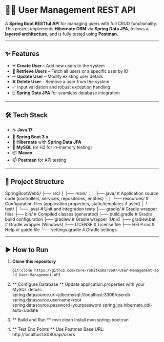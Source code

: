 # 🧑‍💼 User Management REST API

A **Spring Boot RESTful API** for managing users with full CRUD functionality.  
This project implements **Hibernate ORM** via **Spring Data JPA**, follows a **layered architecture**, and is fully tested using **Postman**.

---

## ✨ Features
- ➕ **Create User** – Add new users to the system  
- 📄 **Retrieve Users** – Fetch all users or a specific user by ID  
- ✏ **Update User** – Modify existing user details  
- ❌ **Delete User** – Remove a user from the system  
- ✅ Input validation and robust exception handling  
- 🗄 **Spring Data JPA** for seamless database integration  

---

## 🛠 Tech Stack
- ☕ **Java 17**  
- 🌱 **Spring Boot 3.x**  
- 🔗 **Hibernate** with **Spring Data JPA**  
- 🐬 **MySQL** (or H2 for in-memory testing)  
- 📦 **Maven**  
- 📫 **Postman** for API testing  

---

## 📂 Project Structure
SpringBootWebS/
├── src/
│   ├── main/
│   │   ├── java/                 # Application source code (controllers, services, repositories, entities)
│   │   └── resources/            # Configuration files (application.properties, static/templates if used)
│   └── test/
│       └── java/                 # Unit and integration tests
├── gradle/                       # Gradle wrapper files
├── bin/                          # Compiled classes (generated)
├── build.gradle                   # Gradle build configuration
├── gradlew                        # Gradle wrapper (Unix)
├── gradlew.bat                    # Gradle wrapper (Windows)
├── LICENSE                        # License file
├── HELP.md                        # Help or guide file
└── settings.gradle                 # Gradle settings


---

## ▶ How to Run
1. **Clone this repository**
   ```bash
   git clone https://github.com/core-rohitkumar0607/User-Management-api.git
   cd User-Management-API
   
2. ** Configure Database **
   Update application.properties with your MySQL details:
   spring.datasource.url=jdbc:mysql://localhost:3306/userdb
   spring.datasource.username=root
   spring.datasource.password=yourpassword
   spring.jpa.hibernate.ddl-auto=update
   
4. ** Build and Run **
   mvn clean install
   mvn spring-boot:run

5. ** Test End Points **
   Use Postman
   Base URL: http://localhost:8080/api/users

